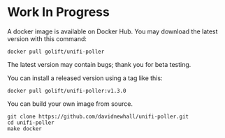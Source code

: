 # Work In Progress

A docker image is available on Docker Hub. You may download the latest version with this command:
```shell
docker pull golift/unifi-poller
```
The latest version may contain bugs; thank you for beta testing. 

You can install a released version using a tag like this:
```shell
docker pull golift/unifi-poller:v1.3.0
```

You can build your own image from source.
```shell
git clone https://github.com/davidnewhall/unifi-poller.git
cd unifi-poller
make docker
```